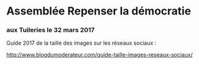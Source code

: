 # Assemblée Repenser la démocratie
### aux Tuileries le 32 mars 2017



Guide 2017 de la taille des images sur les réseaux sociaux :

http://www.blogdumoderateur.com/guide-taille-images-reseaux-sociaux/
